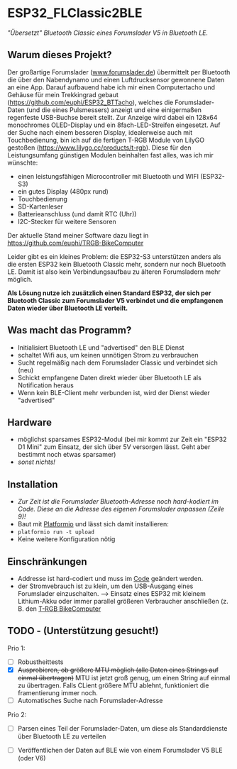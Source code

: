 # ESP32_FLClassic2BLE

*"Übersetzt" Bluetooth Classic eines Forumslader V5 in Bluetooth LE.*


## Warum dieses Projekt?

Der großartige Forumslader (www.forumslader.de) übermittelt per Bluetooth die über den Nabendynamo und einen Luftdrucksensor gewonnene Daten an eine App.
Darauf aufbauend habe ich mir einen Computertacho und Gehäuse für mein Trekkingrad gebaut (https://github.com/euphi/ESP32_BTTacho), welches die Forumslader-Daten (und die eines Pulsmessers) anzeigt und eine einigermaßen regenfeste USB-Buchse bereit stellt. Zur Anzeige wird dabei ein 128x64 monochromes OLED-Display und ein 8fach-LED-Streifen eingesetzt.
Auf der Suche nach einem besseren Display, idealerweise auch mit Touchbedienung, bin ich auf die fertigen T-RGB Module von LilyGO gestoßen (https://www.lilygo.cc/products/t-rgb). Diese für den Leistungsumfang günstigen Modulen beinhalten fast alles, was ich mir wünschte:

* einen leistungsfähigen Microcontroller mit Bluetooth und WIFI (ESP32-S3)
* ein gutes Display (480px rund)
* Touchbedienung
* SD-Kartenleser
* Batterieanschluss (und damit RTC (Uhr))
* I2C-Stecker für weitere Sensoren

Der aktuelle Stand meiner Software dazu liegt in https://github.com/euphi/TRGB-BikeComputer

Leider gibt es ein kleines Problem: die ESP32-S3 unterstützen anders als die ersten ESP32 kein Bluetooth Classic mehr, sondern nur noch Bluetooth LE. Damit ist also kein Verbindungsaufbau zu älteren Forumsladern mehr möglich.

**Als Lösung nutze ich zusätzlich einen Standard ESP32, der sich per Bluetooth Classic zum Forumslader V5 verbindet und die empfangenen Daten wieder über Bluetooth LE verteilt.**


## Was macht das Programm?

* Initialisiert Bluetooth LE und "advertised" den BLE Dienst
* schaltet Wifi aus, um keinen unnötigen Strom zu verbrauchen
* Sucht regelmäßig nach dem Forumslader Classic und verbindet sich (neu)
* Schickt empfangene Daten direkt wieder über Bluetooth LE als Notification heraus
* Wenn kein BLE-Client mehr verbunden ist, wird der Dienst wieder "advertised"

## Hardware

* möglichst sparsames ESP32-Modul (bei mir kommt zur Zeit ein "ESP32 D1 Mini" zum Einsatz, der sich über 5V versorgen lässt. Geht aber bestimmt noch etwas sparsamer)
* _sonst nichts!_

## Installation

* _Zur Zeit ist die Forumslader Bluetooth-Adresse noch hard-kodiert im Code. Diese an die Adresse des eigenen Forumslader anpassen (Zeile 9)!_
* Baut mit [Platformio](https://platformio.org/) und lässt sich damit installieren:
* `platformio run -t upload`
* Keine weitere Konfiguration nötig

## Einschränkungen

* Addresse ist hard-codiert und muss im [Code](https://github.com/euphi/ESP32_FLClassic2BLE/blob/397250fd24acecbb80dcbf0044b990a863a41b63/src/main.cpp#L9) geändert werden.
* der Stromvebrauch ist zu klein, um den USB-Ausgang eines Forumslader einzuschalten. --> Einsatz eines ESP32 mit kleinem Lithium-Akku oder immer parallel größeren Verbraucher anschließen (z. B. den [T-RGB BikeComputer](https://github.com/euphi/TRGB-BikeComputer)

## TODO - (Unterstützung gesucht!)

Prio 1:

- [ ] Robustheittests
- [X] ~~Ausprobieren, ob größere MTU möglich (alle Daten eines Strings auf einmal übertragen)~~ MTU ist jetzt groß genug, um einen String auf einmal zu übertragen. Falls CLient größere MTU ablehnt, funktioniert die framentierung immer noch.
- [ ] Automatisches Suche nach Forumslader-Adresse

Prio 2:

- [ ] Parsen eines Teil der Forumslader-Daten, um diese als Standarddienste über Bluetooth LE zu verteilen
- [ ] Veröffentlichen der Daten auf BLE wie von einem Forumslader V5 BLE (oder V6)

